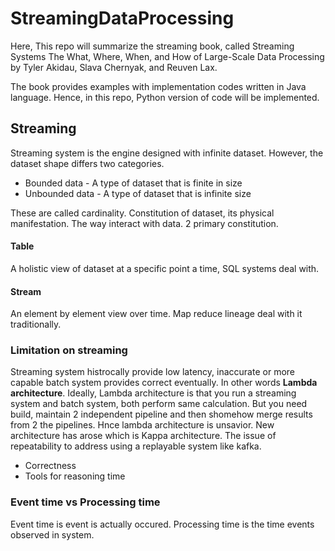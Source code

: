 # StreamingDataProcessing

Here, This repo will summarize the streaming book, called Streaming Systems The What, Where, When, and How of Large-Scale Data Processing
by Tyler Akidau, Slava Chernyak, and Reuven Lax.

The book provides examples with implementation codes written in Java language. Hence, in this repo, Python version of code will be implemented.

## Streaming 

Streaming system is the engine designed with infinite dataset. However, the dataset shape differs two categories.

* Bounded data - A type of dataset that is finite in size
* Unbounded data - A type of dataset that is infinite size

These are called cardinality. Constitution of dataset, its physical manifestation. The way interact with data.
2 primary constitution.

#### Table
A holistic view of dataset at a specific point a time, SQL systems deal with.
#### Stream
An element by element view over time. Map reduce lineage deal with it traditionally.

### Limitation on streaming
Streaming system histrocally provide low latency, inaccurate or more capable batch system provides correct eventually. In other words **Lambda architecture**. 
Ideally, Lambda architecture is that you run a streaming system and batch system, both perform same calculation.
But you need build, maintain 2 independent pipeline and then shomehow merge results from 2 the pipelines.
Hnce lambda architecture is unsavior. New architecture has arose which is Kappa architecture. The issue of repeatability to address using a replayable system like kafka.
* Correctness
* Tools for reasoning time

### Event time vs Processing time
Event time is event is actually occured.
Processing time is the time events observed in system.

